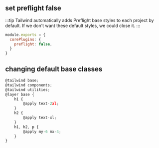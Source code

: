 ## set preflight false
:::tip
Tailwind automatically adds Preflight base styles to each project by default.
If we don't want these default styles, we could close it.
:::
```js
module.exports = {
  corePlugins: {
    preflight: false,
  }
}
```

## changing default base classes
```js
@tailwind base;
@tailwind components;
@tailwind utilities;
@layer base {
    h1 {
        @apply text-2xl;
    } 
    h2 {
        @apply text-xl;
    }
    h1, h2, p {
        @apply my-6 mx-4;
    }
}
```
